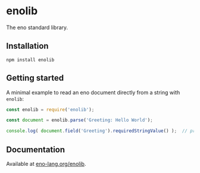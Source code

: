 # enolib

The eno standard library.

## Installation

```
npm install enolib
```

## Getting started

A minimal example to read an eno document directly from a string with `enolib`:

```js
const enolib = require('enolib');

const document = enolib.parse('Greeting: Hello World');

console.log( document.field('Greeting').requiredStringValue() );  // prints 'Hello World!'
```

## Documentation

Available at [eno-lang.org/enolib](https://eno-lang.org/enolib/).
